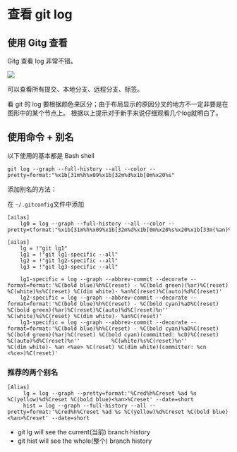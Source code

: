 # 查看 git log

## 使用 Gitg 查看

Gitg 查看 log 非常不错。


![](https://faner.gitlab.io/assets/images/post-images/2017-08-01-gitg-git-log.png)

可以查看所有提交、本地分支、远程分支、标签。

看 git 的 log 要根据颜色来区分；由于布局显示的原因分叉的地方不一定非要是在图形中的某个节点上。
根据以上提示对于新手来说仔细观看几个log就明白了。


## 使用命令 + 别名

以下使用的基本都是 Bash shell

```shell
git log --graph --full-history --all --color --pretty=format:"%x1b[31m%h%x09%x1b[32m%d%x1b[0m%x20%s"
```


添加别名的方法： 

在 `~/.gitconfig`文件中添加

```
[ailas]
	lg0 = log --graph --full-history --all --color --pretty=tformat:"%x1b[31m%h%x09%x1b[32m%d%x1b[0m%x20%s%x20%x1b[33m(%an)%x1b[0m"
```


```
[ailas]
    lg = !"git lg1"
    lg1 = !"git lg1-specific --all"
    lg2 = !"git lg2-specific --all"
    lg3 = !"git lg3-specific --all"

    lg1-specific = log --graph --abbrev-commit --decorate --format=format:'%C(bold blue)%h%C(reset) - %C(bold green)(%ar)%C(reset) %C(white)%s%C(reset) %C(dim white)- %an%C(reset)%C(auto)%d%C(reset)'
    lg2-specific = log --graph --abbrev-commit --decorate --format=format:'%C(bold blue)%h%C(reset) - %C(bold cyan)%aD%C(reset) %C(bold green)(%ar)%C(reset)%C(auto)%d%C(reset)%n''          %C(white)%s%C(reset) %C(dim white)- %an%C(reset)'
    lg3-specific = log --graph --abbrev-commit --decorate --format=format:'%C(bold blue)%h%C(reset) - %C(bold cyan)%aD%C(reset) %C(bold green)(%ar)%C(reset) %C(bold cyan)(committed: %cD)%C(reset) %C(auto)%d%C(reset)%n''          %C(white)%s%C(reset)%n''          %C(dim white)- %an <%ae> %C(reset) %C(dim white)(committer: %cn <%ce>)%C(reset)'
```

### 推荐的两个别名

```
[Alias]
     lg = log --graph --pretty=format:'%Cred%h%Creset %ad %s %C(yellow)%d%Creset %C(bold blue)<%an>%Creset' --date=short
     hist = log --graph --full-history --all --pretty=format:'%Cred%h%Creset %ad %s %C(yellow)%d%Creset %C(bold blue)<%an>%Creset' --date=short
```

- git lg will see the current(当前) branch history
- git hist will see the whole(整个) branch history





